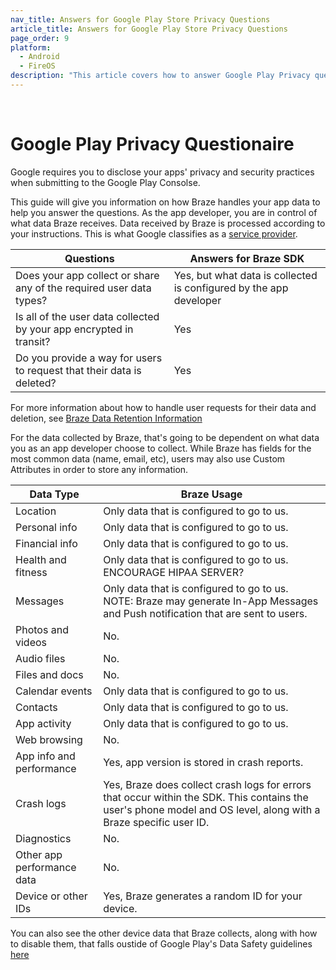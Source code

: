 ```yaml
---
nav_title: Answers for Google Play Store Privacy Questions
article_title: Answers for Google Play Store Privacy Questions
page_order: 9
platform: 
  - Android
  - FireOS
description: "This article covers how to answer Google Play Privacy questions"
---
```

<br>

# Google Play Privacy Questionaire

Google requires you to disclose your apps' privacy and security practices when submitting to the Google Play Consolse.

This guide will give you information on how Braze handles your app data to help you answer the questions. As the app developer, you are in control of what data Braze receives. Data received by Braze is processed according to your instructions. This is what Google classifies as a [service provider][3]. 

|Questions|Answers for Braze SDK|
|---|---|
|Does your app collect or share any of the required user data types?|Yes, but what data is collected is configured by the app developer|
|Is all of the user data collected by your app encrypted in transit?|Yes|
|Do you provide a way for users to request that their data is deleted?|Yes|

For more information about how to handle user requests for their data and deletion, see [Braze Data Retention Information][1]

For the data collected by Braze, that's going to be dependent on what data you as an app developer choose to collect.  While Braze has fields for the most common data (name, email, etc), users may also use Custom Attributes in order to store any information.  

|Data Type|Braze Usage|
|----|---|
|Location|Only data that is configured to go to us.|
|Personal info|Only data that is configured to go to us.|
|Financial info|Only data that is configured to go to us.|
|Health and fitness|Only data that is configured to go to us. ENCOURAGE HIPAA SERVER?|
|Messages|Only data that is configured to go to us.  NOTE: Braze may generate In-App Messages and Push notification that are sent to users.|
|Photos and videos|No.|
|Audio files|No.|
|Files and docs|No.|
|Calendar events|Only data that is configured to go to us.|
|Contacts|Only data that is configured to go to us.|
|App activity|Only data that is configured to go to us.|
|Web browsing|No.|
|App info and performance|Yes, app version is stored in crash reports.|
|Crash logs|Yes, Braze does collect crash logs for errors that occur within the SDK. This contains the user's phone model and OS level, along with a Braze specific user ID.|
|Diagnostics|No.|
|Other app performance data|No.|
|Device or other IDs|Yes, Braze generates a random ID for your device.|

You can also see the other device data that Braze collects, along with how to disable them, that falls oustide of Google Play's Data Safety guidelines [here][2]

[1]: https://www.braze.com/docs/api/data_retention/
[2]: https://www.braze.com/docs/developer_guide/platform_integration_guides/android/storage
[3]: https://support.google.com/googleplay/android-developer/answer/10787469?hl=en#zippy=%2Cwhat-kinds-of-activities-can-service-providers-perform